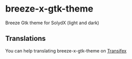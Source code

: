 # breeze-x-gtk-theme
Breeze Gtk theme for SolydX (light and dark)

## Translations
You can help translating breeze-x-gtk-theme on [Transifex](https://www.transifex.com/solydxk/breeze-x-gtk-theme)
